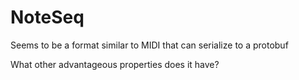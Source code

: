 # NoteSeq

Seems to be a format similar to MIDI that can serialize to a protobuf

What other advantageous properties does it have?
